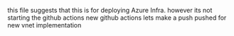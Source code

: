 this file suggests that this is for deploying Azure Infra.
however its not starting the github actions
new github actions
lets make a push
pushed for new vnet implementation
